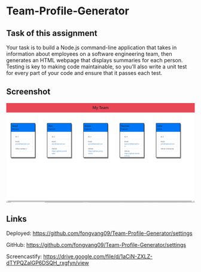 # Team-Profile-Generator

## Task of this assignment

Your task is to build a Node.js command-line application that takes in information about employees on a software engineering team, then generates an HTML webpage that displays summaries for each person. Testing is key to making code maintainable, so you’ll also write a unit test for every part of your code and ensure that it passes each test.

## Screenshot

![team-prof-gen-ss.JPG](team-prof-gen-ss.JPG)

## Links

Deployed: https://github.com/fongvang09/Team-Profile-Generator/settings

GitHub: https://github.com/fongvang09/Team-Profile-Generator/settings

Screencastify: https://drive.google.com/file/d/1aCiN-ZXLZ-dTYPQZaIGP6DSQH_rxgfyn/view
